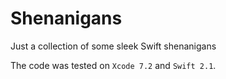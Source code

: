 # Shenanigans
Just a collection of some sleek Swift shenanigans

The code was tested on `Xcode 7.2` and `Swift 2.1`.
